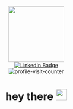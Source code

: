 <div align="center">
  <div id="header">
  <img src="https://media.giphy.com/media/v1.Y2lkPTc5MGI3NjExa2Nhd3hra3IyeHlpMndyejBvazQ5eGQ5enZtczc4NGkwbzhsbHFqZyZlcD12MV9pbnRlcm5hbF9naWZfYnlfaWQmY3Q9Zw/bGgsc5mWoryfgKBx1u/giphy.gif" width="150"/>
</div>
<div id="badges">
  <a href="https://www.linkedin.com/in/hugo-stanisce-denari/">
    <img src="https://img.shields.io/badge/LinkedIn-blue?style=for-the-badge&logo=linkedin&logoColor=white" alt="LinkedIn Badge"/>
  </a>
</div>
<div>
  <img src="https://komarev.com/ghpvc/?username=hugodenaridev&style=flat-square&color=blue" alt="profile-visit-counter"/>
</div>
<h1>
  hey there
  <img src="https://media.giphy.com/media/hvRJCLFzcasrR4ia7z/giphy.gif" width="30px"/>
</h1>
</div>

